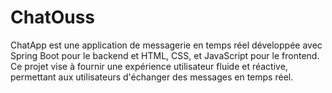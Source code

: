 # ChatOuss
ChatApp est une application de messagerie en temps réel développée avec Spring Boot pour le backend et HTML, CSS, et JavaScript pour le frontend. Ce projet vise à fournir une expérience utilisateur fluide et réactive, permettant aux utilisateurs d'échanger des messages en temps réel.
